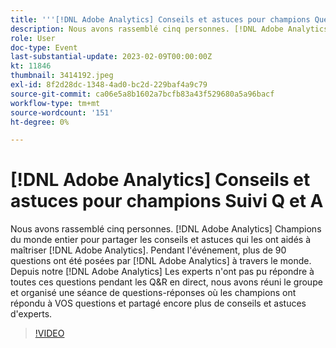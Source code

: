 ```yaml
---
title: '''[!DNL Adobe Analytics] Conseils et astuces pour champions Questions et réponses sur le suivi'
description: Nous avons rassemblé cinq personnes. [!DNL Adobe Analytics] Champions du monde entier pour partager les conseils et astuces qui les ont aidés à maîtriser [!DNL Adobe Analytics]. During the event, over 90 questions were asked by [!DNL Adobe Analytics] à travers le monde. Depuis notre [!DNL Adobe Analytics] Les experts n'ont pas pu répondre à toutes ces questions pendant les Q&R en direct, nous avons réuni le groupe et organisé une séance de questions-réponses où les champions ont répondu à VOS questions et partagé encore plus de conseils et astuces d'experts.
role: User
doc-type: Event
last-substantial-update: 2023-02-09T00:00:00Z
kt: 11846
thumbnail: 3414192.jpeg
exl-id: 8f2d28dc-1348-4ad0-bc2d-229baf4a9c79
source-git-commit: ca06e5a8b1602a7bcfb83a43f529680a5a96bacf
workflow-type: tm+mt
source-wordcount: '151'
ht-degree: 0%

---
```


# [!DNL Adobe Analytics] Conseils et astuces pour champions Suivi Q et A

Nous avons rassemblé cinq personnes. [!DNL Adobe Analytics] Champions du monde entier pour partager les conseils et astuces qui les ont aidés à maîtriser [!DNL Adobe Analytics]. Pendant l&#39;événement, plus de 90 questions ont été posées par [!DNL Adobe Analytics] à travers le monde. Depuis notre [!DNL Adobe Analytics] Les experts n&#39;ont pas pu répondre à toutes ces questions pendant les Q&amp;R en direct, nous avons réuni le groupe et organisé une séance de questions-réponses où les champions ont répondu à VOS questions et partagé encore plus de conseils et astuces d&#39;experts.

>[!VIDEO](https://video.tv.adobe.com/v/3414192/?quality=12&learn=on)
